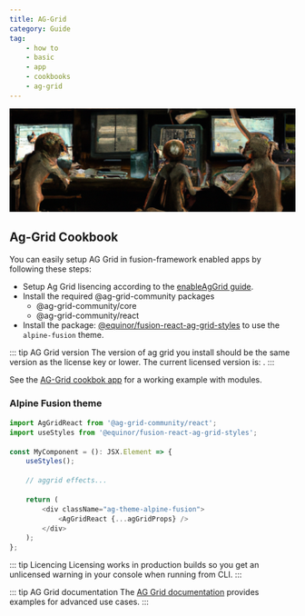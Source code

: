 ```yaml
---
title: AG-Grid
category: Guide
tag:
    - how to
    - basic
    - app
    - cookbooks
    - ag-grid
---
```


![AG-Grid](./cli.png)

## Ag-Grid Cookbook

You can easily setup AG Grid in fusion-framework enabled apps by following these steps:

- Setup Ag Grid lisencing according to the [enableAgGrid guide](/fusion-framework/modules/ag-grid/).
- Install the required @ag-grid-community packages
  - @ag-grid-community/core
  - @ag-grid-community/react
- Install the package: [@equinor/fusion-react-ag-grid-styles](https://equinor.github.io/fusion-react-components/?path=/docs/data-ag-grid-styles--page) to use the ``alpine-fusion`` theme.

::: tip AG Grid version
The version of ag grid you install should be the same version as the license key or lower. The current licensed version is: <AgGridVersion />.
:::

See the [AG-Grid cookbok app](https://github.com/equinor/fusion-framework/tree/main/cookbooks/app-react-ag-grid) for a working example with modules.

### Alpine Fusion theme

```ts
import AgGridReact from '@ag-grid-community/react';
import useStyles from '@equinor/fusion-react-ag-grid-styles';

const MyComponent = (): JSX.Element => {
    useStyles();

    // aggrid effects...

    return (
        <div className="ag-theme-alpine-fusion">
            <AgGridReact {...agGridProps} />
        </div>
    );
};
```

::: tip Licencing
Licensing works in production builds so you get an unlicensed warning in your console when running from CLI.
:::

::: tip AG Grid documentation
The [AG Grid documentation](https://www.ag-grid.com/react-data-grid/) provides examples for advanced use cases.
:::
